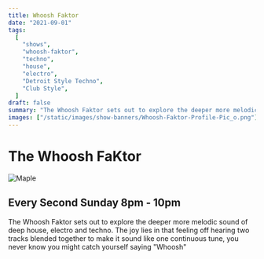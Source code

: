 ```yaml
---
title: Whoosh Faktor
date: "2021-09-01"
tags:
  [
    "shows",
    "whoosh-faktor",
    "techno",
    "house",
    "electro",
    "Detroit Style Techno",
    "Club Style",
  ]
draft: false
summary: "The Whoosh Faktor sets out to explore the deeper more melodic sound of deep house, electro and techno"
images: ["/static/images/show-banners/Whoosh-Faktor-Profile-Pic_o.png"]
---
```


# The Whoosh FaKtor

<div className="my-1 px-2 w-full overflow-hidden xl:my-1 xl:px-2 xl:w-1/2">
    <Image alt="Maple" src="/static/img/show-banners/Whoosh-Faktor-Banner.png" width={700} height={250} />
</div>

## Every Second Sunday 8pm - 10pm

The Whoosh Faktor sets out to explore the deeper more melodic sound of deep house, electro and techno. The joy lies in that feeling off hearing two tracks blended together to make it sound like one continuous tune, you never know you might catch yourself saying "Whoosh"

